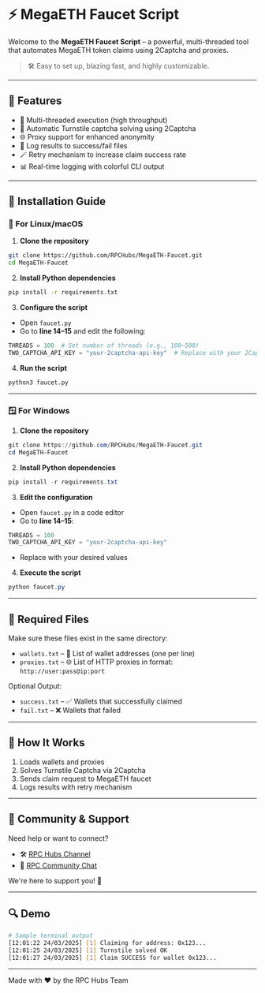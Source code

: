 # ⚡ MegaETH Faucet Script

Welcome to the **MegaETH Faucet Script** – a powerful, multi-threaded tool that automates MegaETH token claims using 2Captcha and proxies.

> 🛠️ Easy to set up, blazing fast, and highly customizable.

---

## 🌟 Features

- 🚀 Multi-threaded execution (high throughput)
- 🤖 Automatic Turnstile captcha solving using 2Captcha
- 🌐 Proxy support for enhanced anonymity
- 🧾 Log results to success/fail files
- 🪄 Retry mechanism to increase claim success rate
- 📊 Real-time logging with colorful CLI output

---

## 🧰 Installation Guide

### 🐧 For Linux/macOS

1. **Clone the repository**
```bash
git clone https://github.com/RPCHubs/MegaETH-Faucet.git
cd MegaETH-Faucet
```

2. **Install Python dependencies**
```bash
pip install -r requirements.txt
```

3. **Configure the script**
- Open `faucet.py`
- Go to **line 14–15** and edit the following:
```python
THREADS = 100  # Set number of threads (e.g., 100–500)
TWO_CAPTCHA_API_KEY = "your-2captcha-api-key"  # Replace with your 2Captcha API key
```

4. **Run the script**
```bash
python3 faucet.py
```

---

### 🪟 For Windows

1. **Clone the repository**
```powershell
git clone https://github.com/RPCHubs/MegaETH-Faucet.git
cd MegaETH-Faucet
```

2. **Install Python dependencies**
```powershell
pip install -r requirements.txt
```

3. **Edit the configuration**
- Open `faucet.py` in a code editor
- Go to **line 14–15**:
```python
THREADS = 100
TWO_CAPTCHA_API_KEY = "your-2captcha-api-key"
```
- Replace with your desired values

4. **Execute the script**
```powershell
python faucet.py
```

---

## 📁 Required Files

Make sure these files exist in the same directory:

- `wallets.txt` – 💼 List of wallet addresses (one per line)
- `proxies.txt` – 🌐 List of HTTP proxies in format: `http://user:pass@ip:port`

Optional Output:
- `success.txt` – ✅ Wallets that successfully claimed
- `fail.txt` – ❌ Wallets that failed

---

## 🧪 How It Works

1. Loads wallets and proxies
2. Solves Turnstile Captcha via 2Captcha
3. Sends claim request to MegaETH faucet
4. Logs results with retry mechanism

---

## 📣 Community & Support

Need help or want to connect?

- 🛠️ [RPC Hubs Channel](https://t.me/RPC_Hubs)
- 💬 [RPC Community Chat](https://t.me/chat_RPC_Community)

We're here to support you! 🫶

---

## 🔍 Demo

```bash
# Sample terminal output
[12:01:22 24/03/2025] [1] Claiming for address: 0x123...
[12:01:25 24/03/2025] [1] Turnstile solved OK
[12:01:27 24/03/2025] [1] Claim SUCCESS for wallet 0x123...
```

---

Made with ❤️ by the RPC Hubs Team

